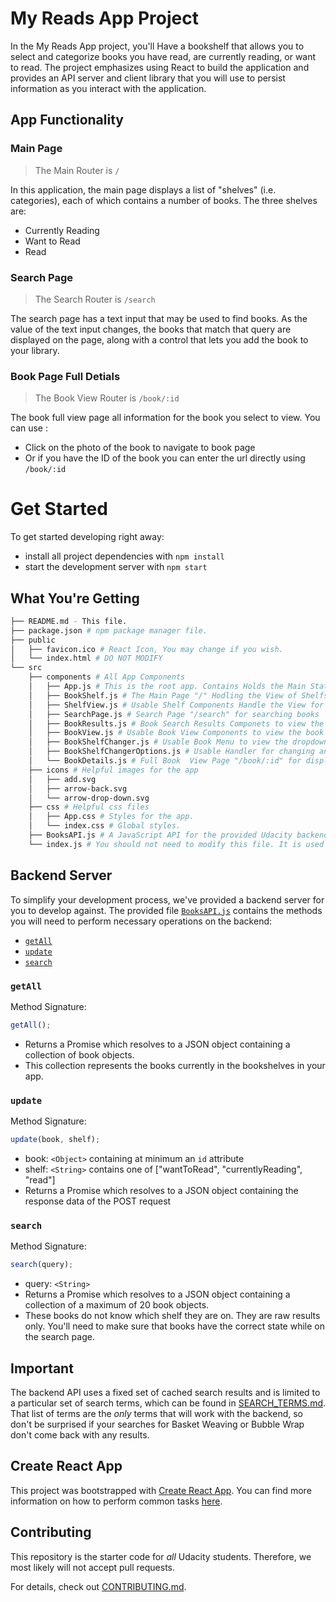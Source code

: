 # My Reads App Project

In the My Reads App project, you'll Have a bookshelf that allows you to select and categorize books you have read, are currently reading, or want to read. The project emphasizes using React to build the application and provides an API server and client library that you will use to persist information as you interact with the application.

## App Functionality

### Main Page
> The Main Router is `/`

In this application, the main page displays a list of "shelves" (i.e. categories), each of which contains a number of books. The three shelves are:

- Currently Reading
- Want to Read
- Read

### Search Page 
> The Search Router is `/search`

The search page has a text input that may be used to find books. As the value of the text input changes, the books that match that query are displayed on the page, along with a control that lets you add the book to your library.

### Book Page Full Detials
> The Book View Router is `/book/:id`

The book full view page all information for the book you select to view.
You can use :
- Click on the photo of the book to navigate to book page
- Or if you have the ID of the book you can enter the url directly using `/book/:id`


# Get Started

To get started developing right away:

- install all project dependencies with `npm install`
- start the development server with `npm start`

## What You're Getting

```bash
├── README.md - This file.
├── package.json # npm package manager file.
├── public
│   ├── favicon.ico # React Icon, You may change if you wish.
│   └── index.html # DO NOT MODIFY
└── src
    ├── components # All App Components
    │   ├── App.js # This is the root app. Contains Holds the Main State of Books and Routers.
    │   ├── BookShelf.js # The Main Page "/" Hodling the View of Shelfs Componantes
    │   ├── ShelfView.js # Usable Shelf Components Handle the View for every shelf
    │   ├── SearchPage.js # Search Page "/search" for searching books
    │   ├── BookResults.js # Book Search Results Componets to view the Book Results
    │   ├── BookView.js # Usable Book View Components to view the book detials
    │   ├── BookShelfChanger.js # Usable Book Menu to view the dropdown list of choices
    │   ├── BookShelfChangerOptions.js # Usable Handler for changing and display book shelf reading option
    │   └── BookDetails.js # Full Book  View Page "/book/:id" for display all information about the book
    ├── icons # Helpful images for the app
    │   ├── add.svg
    │   ├── arrow-back.svg
    │   └── arrow-drop-down.svg
    ├── css # Helpful css files
    │   ├── App.css # Styles for the app.
    │   └── index.css # Global styles.
    ├── BooksAPI.js # A JavaScript API for the provided Udacity backend.
    └── index.js # You should not need to modify this file. It is used for DOM rendering only.
```

## Backend Server

To simplify your development process, we've provided a backend server for you to develop against. The provided file [`BooksAPI.js`](src/BooksAPI.js) contains the methods you will need to perform necessary operations on the backend:

- [`getAll`](#getall)
- [`update`](#update)
- [`search`](#search)

### `getAll`

Method Signature:

```js
getAll();
```

- Returns a Promise which resolves to a JSON object containing a collection of book objects.
- This collection represents the books currently in the bookshelves in your app.

### `update`

Method Signature:

```js
update(book, shelf);
```

- book: `<Object>` containing at minimum an `id` attribute
- shelf: `<String>` contains one of ["wantToRead", "currentlyReading", "read"]
- Returns a Promise which resolves to a JSON object containing the response data of the POST request

### `search`

Method Signature:

```js
search(query);
```

- query: `<String>`
- Returns a Promise which resolves to a JSON object containing a collection of a maximum of 20 book objects.
- These books do not know which shelf they are on. They are raw results only. You'll need to make sure that books have the correct state while on the search page.

## Important

The backend API uses a fixed set of cached search results and is limited to a particular set of search terms, which can be found in [SEARCH_TERMS.md](SEARCH_TERMS.md). That list of terms are the _only_ terms that will work with the backend, so don't be surprised if your searches for Basket Weaving or Bubble Wrap don't come back with any results.

## Create React App

This project was bootstrapped with [Create React App](https://github.com/facebook/create-react-app). You can find more information on how to perform common tasks [here](https://github.com/facebook/create-react-app/blob/main/packages/cra-template/template/README.md).

## Contributing

This repository is the starter code for _all_ Udacity students. Therefore, we most likely will not accept pull requests.

For details, check out [CONTRIBUTING.md](CONTRIBUTING.md).
